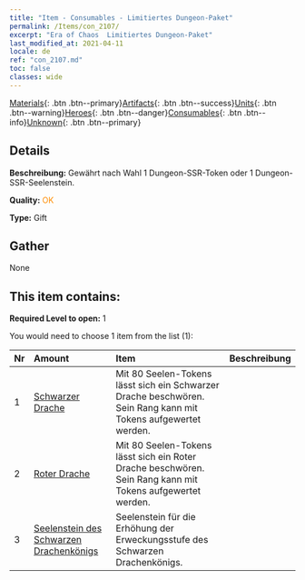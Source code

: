 ```yaml
---
title: "Item - Consumables - Limitiertes Dungeon-Paket"
permalink: /Items/con_2107/
excerpt: "Era of Chaos  Limitiertes Dungeon-Paket"
last_modified_at: 2021-04-11
locale: de
ref: "con_2107.md"
toc: false
classes: wide
---
```

 [Materials](/de/Items/){: .btn .btn--primary}[Artifacts](/de/Items/Artifacts/){: .btn .btn--success}[Units](/de/Items/Units/){: .btn .btn--warning}[Heroes](/de/Items/Heroes/){: .btn .btn--danger}[Consumables](/de/Items/Consumables/){: .btn .btn--info}[Unknown](/de/Items/Unknown/){: .btn .btn--primary}

## Details
 **Beschreibung:** Gewährt nach Wahl 1 Dungeon-SSR-Token oder 1 Dungeon-SSR-Seelenstein.

 **Quality:** <span style="color: #FF8C00">OK</span>

 **Type:** Gift

## Gather

  None

## This item contains:

 **Required Level to open:** 1

 You would need to choose 1 item from the list (1):

  | Nr | Amount |     Item    | Beschreibung |
  |:---|:-------|:------------|:-----------:|
  | 1 | [Schwarzer Drache](/de/Items/unt_250/) | Mit 80 Seelen-Tokens lässt sich ein Schwarzer Drache beschwören. Sein Rang kann mit Tokens aufgewertet werden. | 
  | 2 | [Roter Drache](/de/Items/unt_251/) | Mit 80 Seelen-Tokens lässt sich ein Roter Drache beschwören. Sein Rang kann mit Tokens aufgewertet werden. | 
  | 3 | [Seelenstein des Schwarzen Drachenkönigs](/de/Items/unt_334/) | Seelenstein für die Erhöhung der Erweckungsstufe des Schwarzen Drachenkönigs. | 
